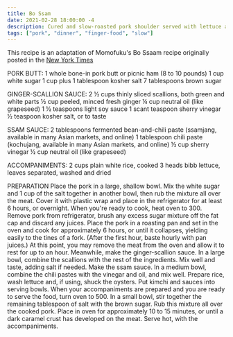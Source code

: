 ```yaml
---
title: Bo Ssam
date: 2021-02-28 18:00:00 -4
description: Cured and slow-roasted pork shoulder served with lettuce and other accompanyments
tags: ["pork", "dinner", "finger-food", "slow"]
---
```


This recipe is an adaptation of Momofuku's Bo Ssaam recipe originally posted in the [New York Times](https://cooking.nytimes.com/recipes/12197-momofukus-bo-ssam)

PORK BUTT:
1 whole bone-in pork butt or picnic ham (8 to 10 pounds)
1 cup white sugar
1 cup plus 1 tablespoon kosher salt
7 tablespoons brown sugar

GINGER-SCALLION SAUCE:
2 ½ cups thinly sliced scallions, both green and white parts
½ cup peeled, minced fresh ginger
¼ cup neutral oil (like grapeseed)
1 ½ teaspoons light soy sauce
1 scant teaspoon sherry vinegar
½ teaspoon kosher salt, or to taste

SSAM SAUCE:
2 tablespoons fermented bean-and-chili paste (ssamjang, available in many Asian markets, and online)
1 tablespoon chili paste (kochujang, available in many Asian markets, and online)
½ cup sherry vinegar
½ cup neutral oil (like grapeseed)

ACCOMPANIMENTS:
2 cups plain white rice, cooked
3 heads bibb lettuce, leaves separated, washed and dried

PREPARATION
Place the pork in a large, shallow bowl. Mix the white sugar and 1 cup of the salt together in another bowl, then rub the mixture all over the meat. Cover it with plastic wrap and place in the refrigerator for at least 6 hours, or overnight.
When you're ready to cook, heat oven to 300. Remove pork from refrigerator, brush any excess sugar mixture off the fat cap and discard any juices. Place the pork in a roasting pan and set in the oven and cook for approximately 6 hours, or until it collapses, yielding easily to the tines of a fork. (After the first hour, baste hourly with pan juices.) At this point, you may remove the meat from the oven and allow it to rest for up to an hour.
Meanwhile, make the ginger-scallion sauce. In a large bowl, combine the scallions with the rest of the ingredients. Mix well and taste, adding salt if needed.
Make the ssam sauce. In a medium bowl, combine the chili pastes with the vinegar and oil, and mix well.
Prepare rice, wash lettuce and, if using, shuck the oysters. Put kimchi and sauces into serving bowls.
When your accompaniments are prepared and you are ready to serve the food, turn oven to 500. In a small bowl, stir together the remaining tablespoon of salt with the brown sugar. Rub this mixture all over the cooked pork. Place in oven for approximately 10 to 15 minutes, or until a dark caramel crust has developed on the meat. Serve hot, with the accompaniments.